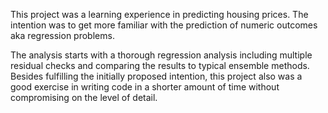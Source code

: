 This project was a learning experience in predicting housing prices. 
The intention was to get more familiar with the prediction of numeric outcomes aka regression problems.

The analysis starts with a thorough regression analysis including multiple residual checks and comparing the results to typical ensemble methods.
Besides fulfilling the initially proposed intention, this project also was a good exercise in writing code in a shorter amount of time without 
compromising on the level of detail.
